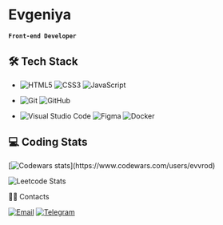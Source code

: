 # Evgeniya
**`Front-end Developer`**


## 🛠  Tech Stack

- ![HTML5](https://img.shields.io/badge/html5-%23E34F26.svg?style=flat&logo=html5&logoColor=white)
  ![CSS3](https://img.shields.io/badge/css3-%231572B6.svg?style=flat&logo=css3&logoColor=white)
  ![JavaScript](https://img.shields.io/badge/javascript-%23323330.svg?style=flat&logo=javascript&logoColor=%23F7DF1E)

- ![Git](https://img.shields.io/badge/git-%23F05033.svg?style=flat&logo=git&logoColor=white)
  ![GitHub](https://img.shields.io/badge/github-%23121011.svg?style=flat&logo=github&logoColor=white)
- ![Visual Studio Code](https://img.shields.io/badge/Visual%20Studio%20Code-0078d7.svg?style=flat&logo=visual-studio-code&logoColor=white)
  ![Figma](https://img.shields.io/badge/figma-%23F24E1E.svg?style=flat&logo=figma&logoColor=white)
  ![Docker](https://img.shields.io/badge/docker-%230db7ed.svg?style=flat&logo=docker&logoColor=white)


## 💻 Coding Stats

<!--[![codewars](https://www.codewars.com/users/evvrod/badges/large)](https://www.codewars.com/users/evvrod) -->
[![Codewars stats](https://github.r2v.ch/codewars?user=evvrod&top_languages=true&animation=false&hide_clan=true&theme=midnight_purple&stroke=rgb(155,155,155))](https://www.codewars.com/users/evvrod)

![Leetcode Stats](https://leetcard.jacoblin.cool/evvrod?theme=dark)

🤝🏻  Contacts
<div align="left">
  <a href="mailto:evvrod@gmail.com"><img src="https://img.shields.io/badge/Email-evvrod@gmail.com-393939?style=flat-square&logo=gmail" alt="Email"></a>
  <a href="https://t.me/evvrod"><img src="https://img.shields.io/badge/Telegram-@evvrod-393939?style=flat-square&logo=telegram" alt="Telegram"></a>
</div>

